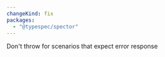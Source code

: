 ```yaml
---
changeKind: fix
packages:
  - "@typespec/spector"
---
```


Don't throw for scenarios that expect error response
